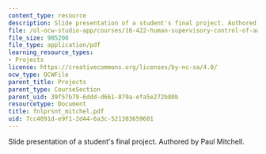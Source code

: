 ```yaml
---
content_type: resource
description: Slide presentation of a student's final project. Authored by Paul Mitchell.
file: /ol-ocw-studio-app/courses/16-422-human-supervisory-control-of-automated-systems-spring-2004/7cc4091de9f12d446a3c521303659601_fnlprsnt_mitchel.pdf
file_size: 985208
file_type: application/pdf
learning_resource_types:
- Projects
license: https://creativecommons.org/licenses/by-nc-sa/4.0/
ocw_type: OCWFile
parent_title: Projects
parent_type: CourseSection
parent_uid: 39f57b79-6ddd-d661-879a-efa5e272b80b
resourcetype: Document
title: fnlprsnt_mitchel.pdf
uid: 7cc4091d-e9f1-2d44-6a3c-521303659601
---
```

Slide presentation of a student's final project. Authored by Paul Mitchell.